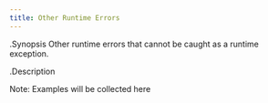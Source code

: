```yaml
---
title: Other Runtime Errors
---
```


.Synopsis
Other runtime errors that cannot be caught as a runtime exception.

.Description

Note: Examples will be collected here

